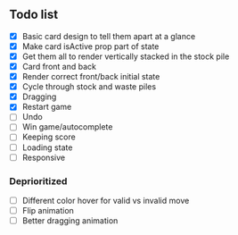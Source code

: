 ## Todo list

- [x] Basic card design to tell them apart at a glance
- [x] Make card isActive prop part of state
- [x] Get them all to render vertically stacked in the stock pile
- [x] Card front and back
- [x] Render correct front/back initial state
- [x] Cycle through stock and waste piles
- [x] Dragging
- [x] Restart game
- [ ] Undo
- [ ] Win game/autocomplete
- [ ] Keeping score
- [ ] Loading state
- [ ] Responsive

### Deprioritized

- [ ] Different color hover for valid vs invalid move
- [ ] Flip animation
- [ ] Better dragging animation
